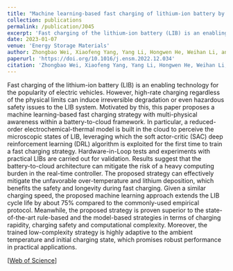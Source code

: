 ```yaml
---
title: "Machine learning-based fast charging of lithium-ion battery by perceiving and regulating internal microscopic states"
collection: publications
permalink: /publication/J045
excerpt: 'Fast charging of the lithium-ion battery (LIB) is an enabling technology for the popularity of electric vehicles. However, high-rate charging regardless of the physical limits can induce irreversible degradation or even hazardous safety issues to the LIB system. Motivated by this, this paper proposes a machine learning-based fast charging strategy with multi-physical awareness within a battery-to-cloud framework. In particular, a reduced-order electrochemical-thermal model is built in the cloud to perceive the microscopic states of LIB, leveraging which the soft actor-critic (SAC) deep reinforcement learning (DRL) algorithm is exploited for the first time to train a fast charging strategy. Hardware-in-Loop tests and experiments with practical LIBs are carried out for validation. Results suggest that the battery-to-cloud architecture can mitigate the risk of a heavy computing burden in the real-time controller. The proposed strategy can effectively mitigate the unfavorable over-temperature and lithium deposition, which benefits the safety and longevity during fast charging. Given a similar charging speed, the proposed machine learning approach extends the LIB cycle life by about 75% compared to the commonly-used empirical protocol. Meanwhile, the proposed strategy is proven superior to the state-of-the-art rule-based and the model-based strategies in terms of charging rapidity, charging safety and computational complexity. Moreover, the trained low-complexity strategy is highly adaptive to the ambient temperature and initial charging state, which promises robust performance in practical applications.'
date: 2023-01-07
venue: 'Energy Storage Materials'
author: Zhongbao Wei, Xiaofeng Yang, Yang Li, Hongwen He, Weihan Li, and Dirk Uwe Sauer
paperurl: 'https://doi.org/10.1016/j.ensm.2022.12.034'
citation: 'Zhongbao Wei, Xiaofeng Yang, Yang Li, Hongwen He, Weihan Li, and Dirk Uwe Sauer, &quot;Machine learning-based fast charging of lithium-ion battery by perceiving and regulating internal microscopic states,&quot; <i>Energy Storage Materials</i>, vol. 56, pp. 62-75, Feb. 2023, doi: 10.1016/j.ensm.2022.12.034.'
---
```


Fast charging of the lithium-ion battery (LIB) is an enabling technology for the popularity of electric vehicles. However, high-rate charging regardless of the physical limits can induce irreversible degradation or even hazardous safety issues to the LIB system. Motivated by this, this paper proposes a machine learning-based fast charging strategy with multi-physical awareness within a battery-to-cloud framework. In particular, a reduced-order electrochemical-thermal model is built in the cloud to perceive the microscopic states of LIB, leveraging which the soft actor-critic (SAC) deep reinforcement learning (DRL) algorithm is exploited for the first time to train a fast charging strategy. Hardware-in-Loop tests and experiments with practical LIBs are carried out for validation. Results suggest that the battery-to-cloud architecture can mitigate the risk of a heavy computing burden in the real-time controller. The proposed strategy can effectively mitigate the unfavorable over-temperature and lithium deposition, which benefits the safety and longevity during fast charging. Given a similar charging speed, the proposed machine learning approach extends the LIB cycle life by about 75% compared to the commonly-used empirical protocol. Meanwhile, the proposed strategy is proven superior to the state-of-the-art rule-based and the model-based strategies in terms of charging rapidity, charging safety and computational complexity. Moreover, the trained low-complexity strategy is highly adaptive to the ambient temperature and initial charging state, which promises robust performance in practical applications.

[[Web of Science](https://www.webofscience.com/wos/woscc/full-record/WOS:000923177400001)] 
